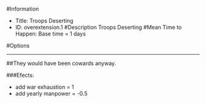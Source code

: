 #Information
 - Title: Troops Deserting
 - ID: overextension.1
#Description
Troops Deserting
#Mean Time to Happen:
Base time = 1 days

#Options

___
##They would have been cowards anyway.

###Efects:<ul><li>add war exhaustion = 1</li><li>add yearly manpower = -0.5</li></ul>
